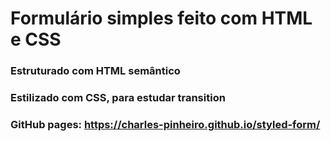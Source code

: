 # Formulário simples feito com HTML e CSS

### Estruturado com HTML semântico
### Estilizado com CSS, para estudar transition
### GitHub pages: https://charles-pinheiro.github.io/styled-form/
